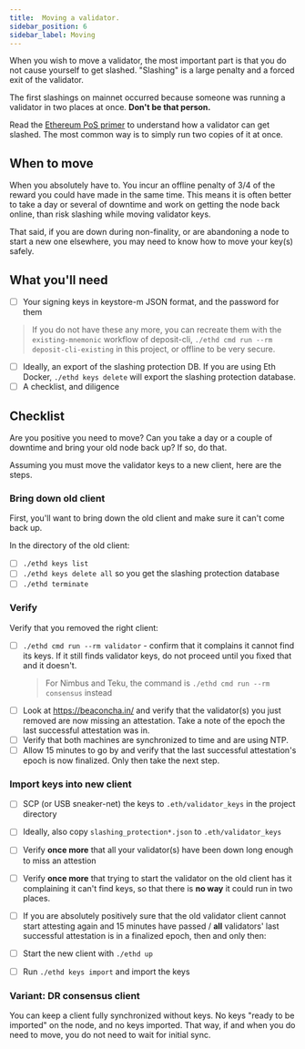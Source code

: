 ```yaml
---
title:  Moving a validator.
sidebar_position: 6
sidebar_label: Moving
---
```


When you wish to move a validator, the most important part is that you do not
cause yourself to get slashed. "Slashing" is a large penalty and a forced
exit of the validator.

The first slashings on mainnet occurred because someone was running a validator in
two places at once. **Don't be that person.**

Read the [Ethereum PoS primer](https://ethos.dev/beacon-chain/) to understand how
a validator can get slashed. The most common way is to simply run two copies of it
at once.

## When to move

When you absolutely have to. You incur an offline penalty of 3/4 of the reward
you could have made in the same time. This means it is often better to take a day
or several of downtime and work on getting the node back online, than risk
slashing while moving validator keys.

That said, if you are down during non-finality, or are abandoning a node to start
a new one elsewhere, you may need to know how to move your key(s) safely.

## What you'll need

- [ ] Your signing keys in keystore-m JSON format, and the password for them
>  If you do not have these any more, you can recreate them with the `existing-mnemonic`
>  workflow of deposit-cli, `./ethd cmd run --rm deposit-cli-existing` in
>  this project, or offline to be very secure.
- [ ] Ideally, an export of the slashing protection DB. If you are using Eth Docker, `./ethd keys delete` will export the slashing protection database.
- [ ] A checklist, and diligence

## Checklist

Are you positive you need to move? Can you take a day or a couple of downtime and bring
your old node back up? If so, do that.

Assuming you must move the validator keys to a new client, here are the steps.

### Bring down old client

First, you'll want to bring down the old client and make sure it can't come back up.

In the directory of the old client:

- [ ] `./ethd keys list`
- [ ] `./ethd keys delete all` so you get the slashing protection database
- [ ] `./ethd terminate`

### Verify

Verify that you removed the right client:

- [ ] `./ethd cmd run --rm validator` - confirm that it complains it cannot find its keys. If it still
  finds validator keys, do not proceed until you fixed that and it doesn't.
  > For Nimbus and Teku, the command is `./ethd cmd run --rm consensus` instead
- [ ] Look at https://beaconcha.in/ and verify that the validator(s) you just removed are now
  missing an attestation. Take a note of the epoch the last successful attestation was in.
- [ ] Verify that both machines are synchronized to time and are using NTP.
- [ ] Allow 15 minutes to go by and verify that the last successful attestation's epoch is now
  finalized. Only then take the next step.

### Import keys into new client

- [ ] SCP (or USB sneaker-net) the keys to `.eth/validator_keys` in the project directory
- [ ] Ideally, also copy `slashing_protection*.json` to `.eth/validator_keys`
- [ ] Verify **once more** that all your validator(s) have been down long
  enough to miss an attestion
- [ ] Verify **once more** that trying to start the validator on the old client
  has it complaining it can't find keys, so that there is **no way** it
  could run in two places.
- [ ] If you are absolutely positively sure that the old validator client cannot
  start attesting again and 15 minutes have passed / **all** validators'
  last successful attestation is in a finalized epoch, then and only then:
- [ ] Start the new client with `./ethd up`
- [ ] Run `./ethd keys import` and import the keys


### Variant: DR consensus client

You can keep a client fully synchronized without keys. No keys "ready
to be imported" on the node, and no keys imported. That way, if and
when you do need to move, you do not need to wait for initial sync.

